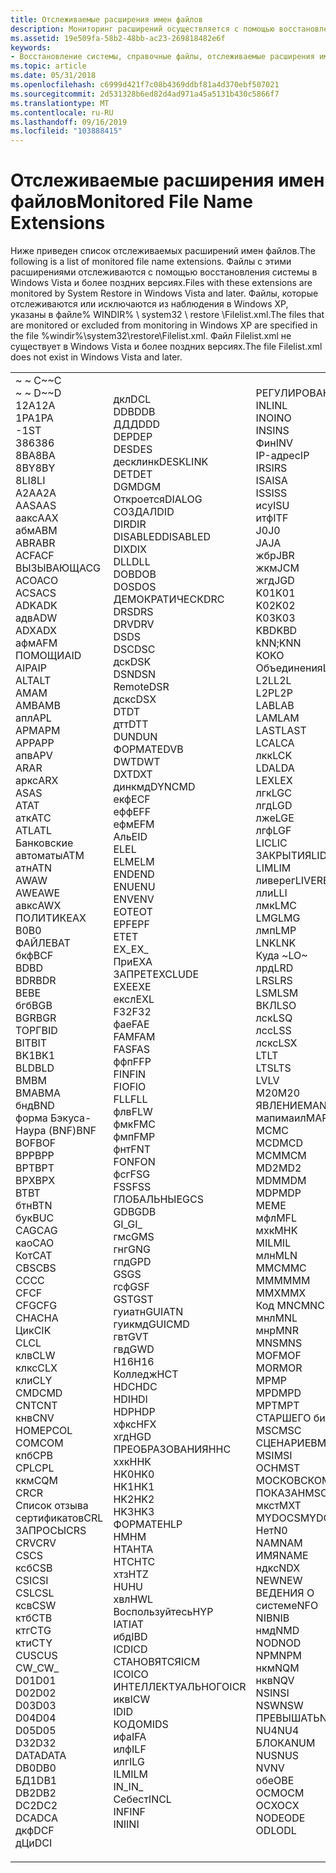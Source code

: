 ```yaml
---
title: Отслеживаемые расширения имен файлов
description: Мониторинг расширений осуществляется с помощью восстановления системы в Windows Vista и более поздних версиях.
ms.assetid: 19e509fa-58b2-48bb-ac23-269818482e6f
keywords:
- Восстановление системы, справочные файлы, отслеживаемые расширения имен файлов
ms.topic: article
ms.date: 05/31/2018
ms.openlocfilehash: c6999d421f7c08b4369ddbf81a4d370ebf507021
ms.sourcegitcommit: 2d531328b6ed82d4ad971a45a5131b430c5866f7
ms.translationtype: MT
ms.contentlocale: ru-RU
ms.lasthandoff: 09/16/2019
ms.locfileid: "103888415"
---
```

# <a name="monitored-file-name-extensions"></a><span data-ttu-id="87dde-104">Отслеживаемые расширения имен файлов</span><span class="sxs-lookup"><span data-stu-id="87dde-104">Monitored File Name Extensions</span></span>

<span data-ttu-id="87dde-105">Ниже приведен список отслеживаемых расширений имен файлов.</span><span class="sxs-lookup"><span data-stu-id="87dde-105">The following is a list of monitored file name extensions.</span></span> <span data-ttu-id="87dde-106">Файлы с этими расширениями отслеживаются с помощью восстановления системы в Windows Vista и более поздних версиях.</span><span class="sxs-lookup"><span data-stu-id="87dde-106">Files with these extensions are monitored by System Restore in Windows Vista and later.</span></span> <span data-ttu-id="87dde-107">Файлы, которые отслеживаются или исключаются из наблюдения в Windows XP, указаны в файле% WINDIR% \\ system32 \\ restore \\Filelist.xml.</span><span class="sxs-lookup"><span data-stu-id="87dde-107">The files that are monitored or excluded from monitoring in Windows XP are specified in the file %windir%\\system32\\restore\\Filelist.xml.</span></span> <span data-ttu-id="87dde-108">Файл Filelist.xml не существует в Windows Vista и более поздних версиях.</span><span class="sxs-lookup"><span data-stu-id="87dde-108">The file Filelist.xml does not exist in Windows Vista and later.</span></span>



<table>
<tbody>
<tr class="odd">
<td><dl> <span data-ttu-id="87dde-109">~ ~ C</span><span class="sxs-lookup"><span data-stu-id="87dde-109">~~C</span></span><br />
<span data-ttu-id="87dde-110">~ ~ D</span><span class="sxs-lookup"><span data-stu-id="87dde-110">~~D</span></span><br />
<span data-ttu-id="87dde-111">12A</span><span class="sxs-lookup"><span data-stu-id="87dde-111">12A</span></span><br />
<span data-ttu-id="87dde-112">1PA</span><span class="sxs-lookup"><span data-stu-id="87dde-112">1PA</span></span><br />
<span data-ttu-id="87dde-113">-</span><span class="sxs-lookup"><span data-stu-id="87dde-113">1ST</span></span><br />
<span data-ttu-id="87dde-114">386</span><span class="sxs-lookup"><span data-stu-id="87dde-114">386</span></span><br />
<span data-ttu-id="87dde-115">8BA</span><span class="sxs-lookup"><span data-stu-id="87dde-115">8BA</span></span><br />
<span data-ttu-id="87dde-116">8BY</span><span class="sxs-lookup"><span data-stu-id="87dde-116">8BY</span></span><br />
<span data-ttu-id="87dde-117">8LI</span><span class="sxs-lookup"><span data-stu-id="87dde-117">8LI</span></span><br />
<span data-ttu-id="87dde-118">A2A</span><span class="sxs-lookup"><span data-stu-id="87dde-118">A2A</span></span><br />
<span data-ttu-id="87dde-119">AAS</span><span class="sxs-lookup"><span data-stu-id="87dde-119">AAS</span></span><br />
<span data-ttu-id="87dde-120">аакс</span><span class="sxs-lookup"><span data-stu-id="87dde-120">AAX</span></span><br />
<span data-ttu-id="87dde-121">абм</span><span class="sxs-lookup"><span data-stu-id="87dde-121">ABM</span></span><br />
<span data-ttu-id="87dde-122">ABR</span><span class="sxs-lookup"><span data-stu-id="87dde-122">ABR</span></span><br />
<span data-ttu-id="87dde-123">ACF</span><span class="sxs-lookup"><span data-stu-id="87dde-123">ACF</span></span><br />
<span data-ttu-id="87dde-124">ВЫЗЫВАЮЩ</span><span class="sxs-lookup"><span data-stu-id="87dde-124">ACG</span></span><br />
<span data-ttu-id="87dde-125">ACO</span><span class="sxs-lookup"><span data-stu-id="87dde-125">ACO</span></span><br />
<span data-ttu-id="87dde-126">ACS</span><span class="sxs-lookup"><span data-stu-id="87dde-126">ACS</span></span><br />
<span data-ttu-id="87dde-127">ADK</span><span class="sxs-lookup"><span data-stu-id="87dde-127">ADK</span></span><br />
<span data-ttu-id="87dde-128">адв</span><span class="sxs-lookup"><span data-stu-id="87dde-128">ADW</span></span><br />
<span data-ttu-id="87dde-129">ADX</span><span class="sxs-lookup"><span data-stu-id="87dde-129">ADX</span></span><br />
<span data-ttu-id="87dde-130">афм</span><span class="sxs-lookup"><span data-stu-id="87dde-130">AFM</span></span><br />
<span data-ttu-id="87dde-131">ПОМОЩИ</span><span class="sxs-lookup"><span data-stu-id="87dde-131">AID</span></span><br />
<span data-ttu-id="87dde-132">AIP</span><span class="sxs-lookup"><span data-stu-id="87dde-132">AIP</span></span><br />
<span data-ttu-id="87dde-133">ALT</span><span class="sxs-lookup"><span data-stu-id="87dde-133">ALT</span></span><br />
<span data-ttu-id="87dde-134">AM</span><span class="sxs-lookup"><span data-stu-id="87dde-134">AM</span></span><br />
<span data-ttu-id="87dde-135">AMB</span><span class="sxs-lookup"><span data-stu-id="87dde-135">AMB</span></span><br />
<span data-ttu-id="87dde-136">апл</span><span class="sxs-lookup"><span data-stu-id="87dde-136">APL</span></span><br />
<span data-ttu-id="87dde-137">APM</span><span class="sxs-lookup"><span data-stu-id="87dde-137">APM</span></span><br />
<span data-ttu-id="87dde-138">APP</span><span class="sxs-lookup"><span data-stu-id="87dde-138">APP</span></span><br />
<span data-ttu-id="87dde-139">апв</span><span class="sxs-lookup"><span data-stu-id="87dde-139">APV</span></span><br />
<span data-ttu-id="87dde-140">AR</span><span class="sxs-lookup"><span data-stu-id="87dde-140">AR</span></span><br />
<span data-ttu-id="87dde-141">аркс</span><span class="sxs-lookup"><span data-stu-id="87dde-141">ARX</span></span><br />
<span data-ttu-id="87dde-142">AS</span><span class="sxs-lookup"><span data-stu-id="87dde-142">AS</span></span><br />
<span data-ttu-id="87dde-143">AT</span><span class="sxs-lookup"><span data-stu-id="87dde-143">AT</span></span><br />
<span data-ttu-id="87dde-144">атк</span><span class="sxs-lookup"><span data-stu-id="87dde-144">ATC</span></span><br />
<span data-ttu-id="87dde-145">ATL</span><span class="sxs-lookup"><span data-stu-id="87dde-145">ATL</span></span><br />
<span data-ttu-id="87dde-146">Банковские автоматы</span><span class="sxs-lookup"><span data-stu-id="87dde-146">ATM</span></span><br />
<span data-ttu-id="87dde-147">атн</span><span class="sxs-lookup"><span data-stu-id="87dde-147">ATN</span></span><br />
<span data-ttu-id="87dde-148">AW</span><span class="sxs-lookup"><span data-stu-id="87dde-148">AW</span></span><br />
<span data-ttu-id="87dde-149">AWE</span><span class="sxs-lookup"><span data-stu-id="87dde-149">AWE</span></span><br />
<span data-ttu-id="87dde-150">авкс</span><span class="sxs-lookup"><span data-stu-id="87dde-150">AWX</span></span><br />
<span data-ttu-id="87dde-151">ПОЛИТИКЕ</span><span class="sxs-lookup"><span data-stu-id="87dde-151">AX</span></span><br />
<span data-ttu-id="87dde-152">B0</span><span class="sxs-lookup"><span data-stu-id="87dde-152">B0</span></span><br />
<span data-ttu-id="87dde-153">ФАЙЛЕ</span><span class="sxs-lookup"><span data-stu-id="87dde-153">BAT</span></span><br />
<span data-ttu-id="87dde-154">бкф</span><span class="sxs-lookup"><span data-stu-id="87dde-154">BCF</span></span><br />
<span data-ttu-id="87dde-155">BD</span><span class="sxs-lookup"><span data-stu-id="87dde-155">BD</span></span><br />
<span data-ttu-id="87dde-156">BDR</span><span class="sxs-lookup"><span data-stu-id="87dde-156">BDR</span></span><br />
<span data-ttu-id="87dde-157">BE</span><span class="sxs-lookup"><span data-stu-id="87dde-157">BE</span></span><br />
<span data-ttu-id="87dde-158">бгб</span><span class="sxs-lookup"><span data-stu-id="87dde-158">BGB</span></span><br />
<span data-ttu-id="87dde-159">BGR</span><span class="sxs-lookup"><span data-stu-id="87dde-159">BGR</span></span><br />
<span data-ttu-id="87dde-160">ТОРГ</span><span class="sxs-lookup"><span data-stu-id="87dde-160">BID</span></span><br />
<span data-ttu-id="87dde-161">BIT</span><span class="sxs-lookup"><span data-stu-id="87dde-161">BIT</span></span><br />
<span data-ttu-id="87dde-162">BK1</span><span class="sxs-lookup"><span data-stu-id="87dde-162">BK1</span></span><br />
<span data-ttu-id="87dde-163">BLD</span><span class="sxs-lookup"><span data-stu-id="87dde-163">BLD</span></span><br />
<span data-ttu-id="87dde-164">BM</span><span class="sxs-lookup"><span data-stu-id="87dde-164">BM</span></span><br />
<span data-ttu-id="87dde-165">BMA</span><span class="sxs-lookup"><span data-stu-id="87dde-165">BMA</span></span><br />
<span data-ttu-id="87dde-166">бнд</span><span class="sxs-lookup"><span data-stu-id="87dde-166">BND</span></span><br />
<span data-ttu-id="87dde-167">форма Бэкуса-Наура (BNF)</span><span class="sxs-lookup"><span data-stu-id="87dde-167">BNF</span></span><br />
<span data-ttu-id="87dde-168">BOF</span><span class="sxs-lookup"><span data-stu-id="87dde-168">BOF</span></span><br />
<span data-ttu-id="87dde-169">BPP</span><span class="sxs-lookup"><span data-stu-id="87dde-169">BPP</span></span><br />
<span data-ttu-id="87dde-170">BPT</span><span class="sxs-lookup"><span data-stu-id="87dde-170">BPT</span></span><br />
<span data-ttu-id="87dde-171">BPX</span><span class="sxs-lookup"><span data-stu-id="87dde-171">BPX</span></span><br />
<span data-ttu-id="87dde-172">BT</span><span class="sxs-lookup"><span data-stu-id="87dde-172">BT</span></span><br />
<span data-ttu-id="87dde-173">бтн</span><span class="sxs-lookup"><span data-stu-id="87dde-173">BTN</span></span><br />
<span data-ttu-id="87dde-174">бук</span><span class="sxs-lookup"><span data-stu-id="87dde-174">BUC</span></span><br />
<span data-ttu-id="87dde-175">CAG</span><span class="sxs-lookup"><span data-stu-id="87dde-175">CAG</span></span><br />
<span data-ttu-id="87dde-176">као</span><span class="sxs-lookup"><span data-stu-id="87dde-176">CAO</span></span><br />
<span data-ttu-id="87dde-177">Кот</span><span class="sxs-lookup"><span data-stu-id="87dde-177">CAT</span></span><br />
<span data-ttu-id="87dde-178">CBS</span><span class="sxs-lookup"><span data-stu-id="87dde-178">CBS</span></span><br />
<span data-ttu-id="87dde-179">CC</span><span class="sxs-lookup"><span data-stu-id="87dde-179">CC</span></span><br />
<span data-ttu-id="87dde-180">CF</span><span class="sxs-lookup"><span data-stu-id="87dde-180">CF</span></span><br />
<span data-ttu-id="87dde-181">CFG</span><span class="sxs-lookup"><span data-stu-id="87dde-181">CFG</span></span><br />
<span data-ttu-id="87dde-182">CHA</span><span class="sxs-lookup"><span data-stu-id="87dde-182">CHA</span></span><br />
<span data-ttu-id="87dde-183">Цик</span><span class="sxs-lookup"><span data-stu-id="87dde-183">CIK</span></span><br />
<span data-ttu-id="87dde-184">CL</span><span class="sxs-lookup"><span data-stu-id="87dde-184">CL</span></span><br />
<span data-ttu-id="87dde-185">клв</span><span class="sxs-lookup"><span data-stu-id="87dde-185">CLW</span></span><br />
<span data-ttu-id="87dde-186">клкс</span><span class="sxs-lookup"><span data-stu-id="87dde-186">CLX</span></span><br />
<span data-ttu-id="87dde-187">кли</span><span class="sxs-lookup"><span data-stu-id="87dde-187">CLY</span></span><br />
<span data-ttu-id="87dde-188">CMD</span><span class="sxs-lookup"><span data-stu-id="87dde-188">CMD</span></span><br />
<span data-ttu-id="87dde-189">CNT</span><span class="sxs-lookup"><span data-stu-id="87dde-189">CNT</span></span><br />
<span data-ttu-id="87dde-190">кнв</span><span class="sxs-lookup"><span data-stu-id="87dde-190">CNV</span></span><br />
<span data-ttu-id="87dde-191">НОМЕР</span><span class="sxs-lookup"><span data-stu-id="87dde-191">COL</span></span><br />
<span data-ttu-id="87dde-192">COM</span><span class="sxs-lookup"><span data-stu-id="87dde-192">COM</span></span><br />
<span data-ttu-id="87dde-193">кпб</span><span class="sxs-lookup"><span data-stu-id="87dde-193">CPB</span></span><br />
<span data-ttu-id="87dde-194">CPL</span><span class="sxs-lookup"><span data-stu-id="87dde-194">CPL</span></span><br />
<span data-ttu-id="87dde-195">ккм</span><span class="sxs-lookup"><span data-stu-id="87dde-195">CQM</span></span><br />
<span data-ttu-id="87dde-196">CR</span><span class="sxs-lookup"><span data-stu-id="87dde-196">CR</span></span><br />
<span data-ttu-id="87dde-197">Список отзыва сертификатов</span><span class="sxs-lookup"><span data-stu-id="87dde-197">CRL</span></span><br />
<span data-ttu-id="87dde-198">ЗАПРОСЫ</span><span class="sxs-lookup"><span data-stu-id="87dde-198">CRS</span></span><br />
<span data-ttu-id="87dde-199">CRV</span><span class="sxs-lookup"><span data-stu-id="87dde-199">CRV</span></span><br />
<span data-ttu-id="87dde-200">CS</span><span class="sxs-lookup"><span data-stu-id="87dde-200">CS</span></span><br />
<span data-ttu-id="87dde-201">ксб</span><span class="sxs-lookup"><span data-stu-id="87dde-201">CSB</span></span><br />
<span data-ttu-id="87dde-202">CSI</span><span class="sxs-lookup"><span data-stu-id="87dde-202">CSI</span></span><br />
<span data-ttu-id="87dde-203">CSL</span><span class="sxs-lookup"><span data-stu-id="87dde-203">CSL</span></span><br />
<span data-ttu-id="87dde-204">ксв</span><span class="sxs-lookup"><span data-stu-id="87dde-204">CSW</span></span><br />
<span data-ttu-id="87dde-205">ктб</span><span class="sxs-lookup"><span data-stu-id="87dde-205">CTB</span></span><br />
<span data-ttu-id="87dde-206">ктг</span><span class="sxs-lookup"><span data-stu-id="87dde-206">CTG</span></span><br />
<span data-ttu-id="87dde-207">кти</span><span class="sxs-lookup"><span data-stu-id="87dde-207">CTY</span></span><br />
<span data-ttu-id="87dde-208">CUS</span><span class="sxs-lookup"><span data-stu-id="87dde-208">CUS</span></span><br />
<span data-ttu-id="87dde-209">CW_</span><span class="sxs-lookup"><span data-stu-id="87dde-209">CW_</span></span><br />
<span data-ttu-id="87dde-210">D01</span><span class="sxs-lookup"><span data-stu-id="87dde-210">D01</span></span><br />
<span data-ttu-id="87dde-211">D02</span><span class="sxs-lookup"><span data-stu-id="87dde-211">D02</span></span><br />
<span data-ttu-id="87dde-212">D03</span><span class="sxs-lookup"><span data-stu-id="87dde-212">D03</span></span><br />
<span data-ttu-id="87dde-213">D04</span><span class="sxs-lookup"><span data-stu-id="87dde-213">D04</span></span><br />
<span data-ttu-id="87dde-214">D05</span><span class="sxs-lookup"><span data-stu-id="87dde-214">D05</span></span><br />
<span data-ttu-id="87dde-215">D32</span><span class="sxs-lookup"><span data-stu-id="87dde-215">D32</span></span><br />
<span data-ttu-id="87dde-216">DATA</span><span class="sxs-lookup"><span data-stu-id="87dde-216">DATA</span></span><br />
<span data-ttu-id="87dde-217">DB0</span><span class="sxs-lookup"><span data-stu-id="87dde-217">DB0</span></span><br />
<span data-ttu-id="87dde-218">БД1</span><span class="sxs-lookup"><span data-stu-id="87dde-218">DB1</span></span><br />
<span data-ttu-id="87dde-219">DB2</span><span class="sxs-lookup"><span data-stu-id="87dde-219">DB2</span></span><br />
<span data-ttu-id="87dde-220">DC2</span><span class="sxs-lookup"><span data-stu-id="87dde-220">DC2</span></span><br />
<span data-ttu-id="87dde-221">DCA</span><span class="sxs-lookup"><span data-stu-id="87dde-221">DCA</span></span><br />
<span data-ttu-id="87dde-222">дкф</span><span class="sxs-lookup"><span data-stu-id="87dde-222">DCF</span></span><br />
<span data-ttu-id="87dde-223">дЦи</span><span class="sxs-lookup"><span data-stu-id="87dde-223">DCI</span></span><br />
</dl></td>
<td><dl> <span data-ttu-id="87dde-224">дкл</span><span class="sxs-lookup"><span data-stu-id="87dde-224">DCL</span></span><br />
<span data-ttu-id="87dde-225">DDB</span><span class="sxs-lookup"><span data-stu-id="87dde-225">DDB</span></span><br />
<span data-ttu-id="87dde-226">ДДД</span><span class="sxs-lookup"><span data-stu-id="87dde-226">DDD</span></span><br />
<span data-ttu-id="87dde-227">DEP</span><span class="sxs-lookup"><span data-stu-id="87dde-227">DEP</span></span><br />
<span data-ttu-id="87dde-228">DES</span><span class="sxs-lookup"><span data-stu-id="87dde-228">DES</span></span><br />
<span data-ttu-id="87dde-229">десклинк</span><span class="sxs-lookup"><span data-stu-id="87dde-229">DESKLINK</span></span><br />
<span data-ttu-id="87dde-230">DET</span><span class="sxs-lookup"><span data-stu-id="87dde-230">DET</span></span><br />
<span data-ttu-id="87dde-231">DGM</span><span class="sxs-lookup"><span data-stu-id="87dde-231">DGM</span></span><br />
<span data-ttu-id="87dde-232">Откроется</span><span class="sxs-lookup"><span data-stu-id="87dde-232">DIALOG</span></span><br />
<span data-ttu-id="87dde-233">СОЗДАЛ</span><span class="sxs-lookup"><span data-stu-id="87dde-233">DID</span></span><br />
<span data-ttu-id="87dde-234">DIR</span><span class="sxs-lookup"><span data-stu-id="87dde-234">DIR</span></span><br />
<span data-ttu-id="87dde-235">DISABLED</span><span class="sxs-lookup"><span data-stu-id="87dde-235">DISABLED</span></span><br />
<span data-ttu-id="87dde-236">DIX</span><span class="sxs-lookup"><span data-stu-id="87dde-236">DIX</span></span><br />
<span data-ttu-id="87dde-237">DLL</span><span class="sxs-lookup"><span data-stu-id="87dde-237">DLL</span></span><br />
<span data-ttu-id="87dde-238">DOB</span><span class="sxs-lookup"><span data-stu-id="87dde-238">DOB</span></span><br />
<span data-ttu-id="87dde-239">DOS</span><span class="sxs-lookup"><span data-stu-id="87dde-239">DOS</span></span><br />
<span data-ttu-id="87dde-240">ДЕМОКРАТИЧЕСК</span><span class="sxs-lookup"><span data-stu-id="87dde-240">DRC</span></span><br />
<span data-ttu-id="87dde-241">DRS</span><span class="sxs-lookup"><span data-stu-id="87dde-241">DRS</span></span><br />
<span data-ttu-id="87dde-242">DRV</span><span class="sxs-lookup"><span data-stu-id="87dde-242">DRV</span></span><br />
<span data-ttu-id="87dde-243">DS</span><span class="sxs-lookup"><span data-stu-id="87dde-243">DS</span></span><br />
<span data-ttu-id="87dde-244">DSC</span><span class="sxs-lookup"><span data-stu-id="87dde-244">DSC</span></span><br />
<span data-ttu-id="87dde-245">дск</span><span class="sxs-lookup"><span data-stu-id="87dde-245">DSK</span></span><br />
<span data-ttu-id="87dde-246">DSN</span><span class="sxs-lookup"><span data-stu-id="87dde-246">DSN</span></span><br />
<span data-ttu-id="87dde-247">Remote</span><span class="sxs-lookup"><span data-stu-id="87dde-247">DSR</span></span><br />
<span data-ttu-id="87dde-248">дскс</span><span class="sxs-lookup"><span data-stu-id="87dde-248">DSX</span></span><br />
<span data-ttu-id="87dde-249">DT</span><span class="sxs-lookup"><span data-stu-id="87dde-249">DT</span></span><br />
<span data-ttu-id="87dde-250">дтт</span><span class="sxs-lookup"><span data-stu-id="87dde-250">DTT</span></span><br />
<span data-ttu-id="87dde-251">DUN</span><span class="sxs-lookup"><span data-stu-id="87dde-251">DUN</span></span><br />
<span data-ttu-id="87dde-252">ФОРМАТЕ</span><span class="sxs-lookup"><span data-stu-id="87dde-252">DVB</span></span><br />
<span data-ttu-id="87dde-253">DWT</span><span class="sxs-lookup"><span data-stu-id="87dde-253">DWT</span></span><br />
<span data-ttu-id="87dde-254">DXT</span><span class="sxs-lookup"><span data-stu-id="87dde-254">DXT</span></span><br />
<span data-ttu-id="87dde-255">динкмд</span><span class="sxs-lookup"><span data-stu-id="87dde-255">DYNCMD</span></span><br />
<span data-ttu-id="87dde-256">екф</span><span class="sxs-lookup"><span data-stu-id="87dde-256">ECF</span></span><br />
<span data-ttu-id="87dde-257">ефф</span><span class="sxs-lookup"><span data-stu-id="87dde-257">EFF</span></span><br />
<span data-ttu-id="87dde-258">ефм</span><span class="sxs-lookup"><span data-stu-id="87dde-258">EFM</span></span><br />
<span data-ttu-id="87dde-259">Аль</span><span class="sxs-lookup"><span data-stu-id="87dde-259">EID</span></span><br />
<span data-ttu-id="87dde-260">EL</span><span class="sxs-lookup"><span data-stu-id="87dde-260">EL</span></span><br />
<span data-ttu-id="87dde-261">ELM</span><span class="sxs-lookup"><span data-stu-id="87dde-261">ELM</span></span><br />
<span data-ttu-id="87dde-262">END</span><span class="sxs-lookup"><span data-stu-id="87dde-262">END</span></span><br />
<span data-ttu-id="87dde-263">ENU</span><span class="sxs-lookup"><span data-stu-id="87dde-263">ENU</span></span><br />
<span data-ttu-id="87dde-264">ENV</span><span class="sxs-lookup"><span data-stu-id="87dde-264">ENV</span></span><br />
<span data-ttu-id="87dde-265">EOT</span><span class="sxs-lookup"><span data-stu-id="87dde-265">EOT</span></span><br />
<span data-ttu-id="87dde-266">EPF</span><span class="sxs-lookup"><span data-stu-id="87dde-266">EPF</span></span><br />
<span data-ttu-id="87dde-267">ET</span><span class="sxs-lookup"><span data-stu-id="87dde-267">ET</span></span><br />
<span data-ttu-id="87dde-268">EX_</span><span class="sxs-lookup"><span data-stu-id="87dde-268">EX_</span></span><br />
<span data-ttu-id="87dde-269">При</span><span class="sxs-lookup"><span data-stu-id="87dde-269">EXA</span></span><br />
<span data-ttu-id="87dde-270">ЗАПРЕТ</span><span class="sxs-lookup"><span data-stu-id="87dde-270">EXCLUDE</span></span><br />
<span data-ttu-id="87dde-271">EXE</span><span class="sxs-lookup"><span data-stu-id="87dde-271">EXE</span></span><br />
<span data-ttu-id="87dde-272">ексл</span><span class="sxs-lookup"><span data-stu-id="87dde-272">EXL</span></span><br />
<span data-ttu-id="87dde-273">F32</span><span class="sxs-lookup"><span data-stu-id="87dde-273">F32</span></span><br />
<span data-ttu-id="87dde-274">фае</span><span class="sxs-lookup"><span data-stu-id="87dde-274">FAE</span></span><br />
<span data-ttu-id="87dde-275">FAM</span><span class="sxs-lookup"><span data-stu-id="87dde-275">FAM</span></span><br />
<span data-ttu-id="87dde-276">FAS</span><span class="sxs-lookup"><span data-stu-id="87dde-276">FAS</span></span><br />
<span data-ttu-id="87dde-277">ффп</span><span class="sxs-lookup"><span data-stu-id="87dde-277">FFP</span></span><br />
<span data-ttu-id="87dde-278">FIN</span><span class="sxs-lookup"><span data-stu-id="87dde-278">FIN</span></span><br />
<span data-ttu-id="87dde-279">FIO</span><span class="sxs-lookup"><span data-stu-id="87dde-279">FIO</span></span><br />
<span data-ttu-id="87dde-280">FLL</span><span class="sxs-lookup"><span data-stu-id="87dde-280">FLL</span></span><br />
<span data-ttu-id="87dde-281">флв</span><span class="sxs-lookup"><span data-stu-id="87dde-281">FLW</span></span><br />
<span data-ttu-id="87dde-282">фмк</span><span class="sxs-lookup"><span data-stu-id="87dde-282">FMC</span></span><br />
<span data-ttu-id="87dde-283">фмп</span><span class="sxs-lookup"><span data-stu-id="87dde-283">FMP</span></span><br />
<span data-ttu-id="87dde-284">фнт</span><span class="sxs-lookup"><span data-stu-id="87dde-284">FNT</span></span><br />
<span data-ttu-id="87dde-285">FON</span><span class="sxs-lookup"><span data-stu-id="87dde-285">FON</span></span><br />
<span data-ttu-id="87dde-286">фсг</span><span class="sxs-lookup"><span data-stu-id="87dde-286">FSG</span></span><br />
<span data-ttu-id="87dde-287">FSS</span><span class="sxs-lookup"><span data-stu-id="87dde-287">FSS</span></span><br />
<span data-ttu-id="87dde-288">ГЛОБАЛЬНЫЕ</span><span class="sxs-lookup"><span data-stu-id="87dde-288">GCS</span></span><br />
<span data-ttu-id="87dde-289">GDB</span><span class="sxs-lookup"><span data-stu-id="87dde-289">GDB</span></span><br />
<span data-ttu-id="87dde-290">GI_</span><span class="sxs-lookup"><span data-stu-id="87dde-290">GI_</span></span><br />
<span data-ttu-id="87dde-291">гмс</span><span class="sxs-lookup"><span data-stu-id="87dde-291">GMS</span></span><br />
<span data-ttu-id="87dde-292">гнг</span><span class="sxs-lookup"><span data-stu-id="87dde-292">GNG</span></span><br />
<span data-ttu-id="87dde-293">гпд</span><span class="sxs-lookup"><span data-stu-id="87dde-293">GPD</span></span><br />
<span data-ttu-id="87dde-294">GS</span><span class="sxs-lookup"><span data-stu-id="87dde-294">GS</span></span><br />
<span data-ttu-id="87dde-295">гсф</span><span class="sxs-lookup"><span data-stu-id="87dde-295">GSF</span></span><br />
<span data-ttu-id="87dde-296">GST</span><span class="sxs-lookup"><span data-stu-id="87dde-296">GST</span></span><br />
<span data-ttu-id="87dde-297">гуиатн</span><span class="sxs-lookup"><span data-stu-id="87dde-297">GUIATN</span></span><br />
<span data-ttu-id="87dde-298">гуикмд</span><span class="sxs-lookup"><span data-stu-id="87dde-298">GUICMD</span></span><br />
<span data-ttu-id="87dde-299">гвт</span><span class="sxs-lookup"><span data-stu-id="87dde-299">GVT</span></span><br />
<span data-ttu-id="87dde-300">гвд</span><span class="sxs-lookup"><span data-stu-id="87dde-300">GWD</span></span><br />
<span data-ttu-id="87dde-301">H16</span><span class="sxs-lookup"><span data-stu-id="87dde-301">H16</span></span><br />
<span data-ttu-id="87dde-302">Колледж</span><span class="sxs-lookup"><span data-stu-id="87dde-302">HCT</span></span><br />
<span data-ttu-id="87dde-303">HDC</span><span class="sxs-lookup"><span data-stu-id="87dde-303">HDC</span></span><br />
<span data-ttu-id="87dde-304">HDI</span><span class="sxs-lookup"><span data-stu-id="87dde-304">HDI</span></span><br />
<span data-ttu-id="87dde-305">HDP</span><span class="sxs-lookup"><span data-stu-id="87dde-305">HDP</span></span><br />
<span data-ttu-id="87dde-306">хфкс</span><span class="sxs-lookup"><span data-stu-id="87dde-306">HFX</span></span><br />
<span data-ttu-id="87dde-307">хгд</span><span class="sxs-lookup"><span data-stu-id="87dde-307">HGD</span></span><br />
<span data-ttu-id="87dde-308">ПРЕОБРАЗОВАНИЯ</span><span class="sxs-lookup"><span data-stu-id="87dde-308">HHC</span></span><br />
<span data-ttu-id="87dde-309">ххк</span><span class="sxs-lookup"><span data-stu-id="87dde-309">HHK</span></span><br />
<span data-ttu-id="87dde-310">HK0</span><span class="sxs-lookup"><span data-stu-id="87dde-310">HK0</span></span><br />
<span data-ttu-id="87dde-311">HK1</span><span class="sxs-lookup"><span data-stu-id="87dde-311">HK1</span></span><br />
<span data-ttu-id="87dde-312">HK2</span><span class="sxs-lookup"><span data-stu-id="87dde-312">HK2</span></span><br />
<span data-ttu-id="87dde-313">HK3</span><span class="sxs-lookup"><span data-stu-id="87dde-313">HK3</span></span><br />
<span data-ttu-id="87dde-314">ФОРМАТЕ</span><span class="sxs-lookup"><span data-stu-id="87dde-314">HLP</span></span><br />
<span data-ttu-id="87dde-315">HM</span><span class="sxs-lookup"><span data-stu-id="87dde-315">HM</span></span><br />
<span data-ttu-id="87dde-316">HTA</span><span class="sxs-lookup"><span data-stu-id="87dde-316">HTA</span></span><br />
<span data-ttu-id="87dde-317">HTC</span><span class="sxs-lookup"><span data-stu-id="87dde-317">HTC</span></span><br />
<span data-ttu-id="87dde-318">хтз</span><span class="sxs-lookup"><span data-stu-id="87dde-318">HTZ</span></span><br />
<span data-ttu-id="87dde-319">HU</span><span class="sxs-lookup"><span data-stu-id="87dde-319">HU</span></span><br />
<span data-ttu-id="87dde-320">хвл</span><span class="sxs-lookup"><span data-stu-id="87dde-320">HWL</span></span><br />
<span data-ttu-id="87dde-321">Воспользуйтесь</span><span class="sxs-lookup"><span data-stu-id="87dde-321">HYP</span></span><br />
<span data-ttu-id="87dde-322">IAT</span><span class="sxs-lookup"><span data-stu-id="87dde-322">IAT</span></span><br />
<span data-ttu-id="87dde-323">ибд</span><span class="sxs-lookup"><span data-stu-id="87dde-323">IBD</span></span><br />
<span data-ttu-id="87dde-324">ICD</span><span class="sxs-lookup"><span data-stu-id="87dde-324">ICD</span></span><br />
<span data-ttu-id="87dde-325">СТАНОВЯТСЯ</span><span class="sxs-lookup"><span data-stu-id="87dde-325">ICM</span></span><br />
<span data-ttu-id="87dde-326">ICO</span><span class="sxs-lookup"><span data-stu-id="87dde-326">ICO</span></span><br />
<span data-ttu-id="87dde-327">ИНТЕЛЛЕКТУАЛЬНОГО</span><span class="sxs-lookup"><span data-stu-id="87dde-327">ICR</span></span><br />
<span data-ttu-id="87dde-328">икв</span><span class="sxs-lookup"><span data-stu-id="87dde-328">ICW</span></span><br />
<span data-ttu-id="87dde-329">ID</span><span class="sxs-lookup"><span data-stu-id="87dde-329">ID</span></span><br />
<span data-ttu-id="87dde-330">КОДОМ</span><span class="sxs-lookup"><span data-stu-id="87dde-330">IDS</span></span><br />
<span data-ttu-id="87dde-331">ифа</span><span class="sxs-lookup"><span data-stu-id="87dde-331">IFA</span></span><br />
<span data-ttu-id="87dde-332">илф</span><span class="sxs-lookup"><span data-stu-id="87dde-332">ILF</span></span><br />
<span data-ttu-id="87dde-333">илг</span><span class="sxs-lookup"><span data-stu-id="87dde-333">ILG</span></span><br />
<span data-ttu-id="87dde-334">ILM</span><span class="sxs-lookup"><span data-stu-id="87dde-334">ILM</span></span><br />
<span data-ttu-id="87dde-335">IN_</span><span class="sxs-lookup"><span data-stu-id="87dde-335">IN_</span></span><br />
<span data-ttu-id="87dde-336">Себест</span><span class="sxs-lookup"><span data-stu-id="87dde-336">INCL</span></span><br />
<span data-ttu-id="87dde-337">INF</span><span class="sxs-lookup"><span data-stu-id="87dde-337">INF</span></span><br />
<span data-ttu-id="87dde-338">INI</span><span class="sxs-lookup"><span data-stu-id="87dde-338">INI</span></span><br />
</dl></td>
<td><dl> <span data-ttu-id="87dde-339">РЕГУЛИРОВАНИЯ</span><span class="sxs-lookup"><span data-stu-id="87dde-339">INK</span></span><br />
<span data-ttu-id="87dde-340">INL</span><span class="sxs-lookup"><span data-stu-id="87dde-340">INL</span></span><br />
<span data-ttu-id="87dde-341">INO</span><span class="sxs-lookup"><span data-stu-id="87dde-341">INO</span></span><br />
<span data-ttu-id="87dde-342">INS</span><span class="sxs-lookup"><span data-stu-id="87dde-342">INS</span></span><br />
<span data-ttu-id="87dde-343">Фин</span><span class="sxs-lookup"><span data-stu-id="87dde-343">INV</span></span><br />
<span data-ttu-id="87dde-344">IP-адрес</span><span class="sxs-lookup"><span data-stu-id="87dde-344">IP</span></span><br />
<span data-ttu-id="87dde-345">IRS</span><span class="sxs-lookup"><span data-stu-id="87dde-345">IRS</span></span><br />
<span data-ttu-id="87dde-346">ISA</span><span class="sxs-lookup"><span data-stu-id="87dde-346">ISA</span></span><br />
<span data-ttu-id="87dde-347">ISS</span><span class="sxs-lookup"><span data-stu-id="87dde-347">ISS</span></span><br />
<span data-ttu-id="87dde-348">ису</span><span class="sxs-lookup"><span data-stu-id="87dde-348">ISU</span></span><br />
<span data-ttu-id="87dde-349">итф</span><span class="sxs-lookup"><span data-stu-id="87dde-349">ITF</span></span><br />
<span data-ttu-id="87dde-350">J0</span><span class="sxs-lookup"><span data-stu-id="87dde-350">J0</span></span><br />
<span data-ttu-id="87dde-351">JA</span><span class="sxs-lookup"><span data-stu-id="87dde-351">JA</span></span><br />
<span data-ttu-id="87dde-352">жбр</span><span class="sxs-lookup"><span data-stu-id="87dde-352">JBR</span></span><br />
<span data-ttu-id="87dde-353">жкм</span><span class="sxs-lookup"><span data-stu-id="87dde-353">JCM</span></span><br />
<span data-ttu-id="87dde-354">жгд</span><span class="sxs-lookup"><span data-stu-id="87dde-354">JGD</span></span><br />
<span data-ttu-id="87dde-355">K01</span><span class="sxs-lookup"><span data-stu-id="87dde-355">K01</span></span><br />
<span data-ttu-id="87dde-356">K02</span><span class="sxs-lookup"><span data-stu-id="87dde-356">K02</span></span><br />
<span data-ttu-id="87dde-357">K03</span><span class="sxs-lookup"><span data-stu-id="87dde-357">K03</span></span><br />
<span data-ttu-id="87dde-358">KBD</span><span class="sxs-lookup"><span data-stu-id="87dde-358">KBD</span></span><br />
<span data-ttu-id="87dde-359">kNN;</span><span class="sxs-lookup"><span data-stu-id="87dde-359">KNN</span></span><br />
<span data-ttu-id="87dde-360">KO</span><span class="sxs-lookup"><span data-stu-id="87dde-360">KO</span></span><br />
<span data-ttu-id="87dde-361">Объединения</span><span class="sxs-lookup"><span data-stu-id="87dde-361">L0</span></span><br />
<span data-ttu-id="87dde-362">L2L</span><span class="sxs-lookup"><span data-stu-id="87dde-362">L2L</span></span><br />
<span data-ttu-id="87dde-363">L2P</span><span class="sxs-lookup"><span data-stu-id="87dde-363">L2P</span></span><br />
<span data-ttu-id="87dde-364">LAB</span><span class="sxs-lookup"><span data-stu-id="87dde-364">LAB</span></span><br />
<span data-ttu-id="87dde-365">LAM</span><span class="sxs-lookup"><span data-stu-id="87dde-365">LAM</span></span><br />
<span data-ttu-id="87dde-366">LAST</span><span class="sxs-lookup"><span data-stu-id="87dde-366">LAST</span></span><br />
<span data-ttu-id="87dde-367">LCA</span><span class="sxs-lookup"><span data-stu-id="87dde-367">LCA</span></span><br />
<span data-ttu-id="87dde-368">лкк</span><span class="sxs-lookup"><span data-stu-id="87dde-368">LCK</span></span><br />
<span data-ttu-id="87dde-369">LDA</span><span class="sxs-lookup"><span data-stu-id="87dde-369">LDA</span></span><br />
<span data-ttu-id="87dde-370">LEX</span><span class="sxs-lookup"><span data-stu-id="87dde-370">LEX</span></span><br />
<span data-ttu-id="87dde-371">лгк</span><span class="sxs-lookup"><span data-stu-id="87dde-371">LGC</span></span><br />
<span data-ttu-id="87dde-372">лгд</span><span class="sxs-lookup"><span data-stu-id="87dde-372">LGD</span></span><br />
<span data-ttu-id="87dde-373">лже</span><span class="sxs-lookup"><span data-stu-id="87dde-373">LGE</span></span><br />
<span data-ttu-id="87dde-374">лгф</span><span class="sxs-lookup"><span data-stu-id="87dde-374">LGF</span></span><br />
<span data-ttu-id="87dde-375">LIC</span><span class="sxs-lookup"><span data-stu-id="87dde-375">LIC</span></span><br />
<span data-ttu-id="87dde-376">ЗАКРЫТИЯ</span><span class="sxs-lookup"><span data-stu-id="87dde-376">LID</span></span><br />
<span data-ttu-id="87dde-377">LIM</span><span class="sxs-lookup"><span data-stu-id="87dde-377">LIM</span></span><br />
<span data-ttu-id="87dde-378">ливерег</span><span class="sxs-lookup"><span data-stu-id="87dde-378">LIVEREG</span></span><br />
<span data-ttu-id="87dde-379">лли</span><span class="sxs-lookup"><span data-stu-id="87dde-379">LLI</span></span><br />
<span data-ttu-id="87dde-380">лмк</span><span class="sxs-lookup"><span data-stu-id="87dde-380">LMC</span></span><br />
<span data-ttu-id="87dde-381">LMG</span><span class="sxs-lookup"><span data-stu-id="87dde-381">LMG</span></span><br />
<span data-ttu-id="87dde-382">лмп</span><span class="sxs-lookup"><span data-stu-id="87dde-382">LMP</span></span><br />
<span data-ttu-id="87dde-383">LNK</span><span class="sxs-lookup"><span data-stu-id="87dde-383">LNK</span></span><br />
<span data-ttu-id="87dde-384">Куда ~</span><span class="sxs-lookup"><span data-stu-id="87dde-384">LO~</span></span><br />
<span data-ttu-id="87dde-385">лрд</span><span class="sxs-lookup"><span data-stu-id="87dde-385">LRD</span></span><br />
<span data-ttu-id="87dde-386">LRS</span><span class="sxs-lookup"><span data-stu-id="87dde-386">LRS</span></span><br />
<span data-ttu-id="87dde-387">LSM</span><span class="sxs-lookup"><span data-stu-id="87dde-387">LSM</span></span><br />
<span data-ttu-id="87dde-388">ВКЛ</span><span class="sxs-lookup"><span data-stu-id="87dde-388">LSO</span></span><br />
<span data-ttu-id="87dde-389">лск</span><span class="sxs-lookup"><span data-stu-id="87dde-389">LSQ</span></span><br />
<span data-ttu-id="87dde-390">лсс</span><span class="sxs-lookup"><span data-stu-id="87dde-390">LSS</span></span><br />
<span data-ttu-id="87dde-391">лскс</span><span class="sxs-lookup"><span data-stu-id="87dde-391">LSX</span></span><br />
<span data-ttu-id="87dde-392">LT</span><span class="sxs-lookup"><span data-stu-id="87dde-392">LT</span></span><br />
<span data-ttu-id="87dde-393">LTS</span><span class="sxs-lookup"><span data-stu-id="87dde-393">LTS</span></span><br />
<span data-ttu-id="87dde-394">LV</span><span class="sxs-lookup"><span data-stu-id="87dde-394">LV</span></span><br />
<span data-ttu-id="87dde-395">M20</span><span class="sxs-lookup"><span data-stu-id="87dde-395">M20</span></span><br />
<span data-ttu-id="87dde-396">ЯВЛЕНИЕ</span><span class="sxs-lookup"><span data-stu-id="87dde-396">MANIFEST</span></span><br />
<span data-ttu-id="87dde-397">мапимаил</span><span class="sxs-lookup"><span data-stu-id="87dde-397">MAPIMAIL</span></span><br />
<span data-ttu-id="87dde-398">MC</span><span class="sxs-lookup"><span data-stu-id="87dde-398">MC</span></span><br />
<span data-ttu-id="87dde-399">MCD</span><span class="sxs-lookup"><span data-stu-id="87dde-399">MCD</span></span><br />
<span data-ttu-id="87dde-400">MCM</span><span class="sxs-lookup"><span data-stu-id="87dde-400">MCM</span></span><br />
<span data-ttu-id="87dde-401">MD2</span><span class="sxs-lookup"><span data-stu-id="87dde-401">MD2</span></span><br />
<span data-ttu-id="87dde-402">MDM</span><span class="sxs-lookup"><span data-stu-id="87dde-402">MDM</span></span><br />
<span data-ttu-id="87dde-403">MDP</span><span class="sxs-lookup"><span data-stu-id="87dde-403">MDP</span></span><br />
<span data-ttu-id="87dde-404">ME</span><span class="sxs-lookup"><span data-stu-id="87dde-404">ME</span></span><br />
<span data-ttu-id="87dde-405">мфл</span><span class="sxs-lookup"><span data-stu-id="87dde-405">MFL</span></span><br />
<span data-ttu-id="87dde-406">мхк</span><span class="sxs-lookup"><span data-stu-id="87dde-406">MHK</span></span><br />
<span data-ttu-id="87dde-407">MIL</span><span class="sxs-lookup"><span data-stu-id="87dde-407">MIL</span></span><br />
<span data-ttu-id="87dde-408">млн</span><span class="sxs-lookup"><span data-stu-id="87dde-408">MLN</span></span><br />
<span data-ttu-id="87dde-409">MMC</span><span class="sxs-lookup"><span data-stu-id="87dde-409">MMC</span></span><br />
<span data-ttu-id="87dde-410">MMM</span><span class="sxs-lookup"><span data-stu-id="87dde-410">MMM</span></span><br />
<span data-ttu-id="87dde-411">MMX</span><span class="sxs-lookup"><span data-stu-id="87dde-411">MMX</span></span><br />
<span data-ttu-id="87dde-412">Код MNC</span><span class="sxs-lookup"><span data-stu-id="87dde-412">MNC</span></span><br />
<span data-ttu-id="87dde-413">мнл</span><span class="sxs-lookup"><span data-stu-id="87dde-413">MNL</span></span><br />
<span data-ttu-id="87dde-414">мнр</span><span class="sxs-lookup"><span data-stu-id="87dde-414">MNR</span></span><br />
<span data-ttu-id="87dde-415">MNS</span><span class="sxs-lookup"><span data-stu-id="87dde-415">MNS</span></span><br />
<span data-ttu-id="87dde-416">MOF</span><span class="sxs-lookup"><span data-stu-id="87dde-416">MOF</span></span><br />
<span data-ttu-id="87dde-417">MOR</span><span class="sxs-lookup"><span data-stu-id="87dde-417">MOR</span></span><br />
<span data-ttu-id="87dde-418">MP</span><span class="sxs-lookup"><span data-stu-id="87dde-418">MP</span></span><br />
<span data-ttu-id="87dde-419">MPD</span><span class="sxs-lookup"><span data-stu-id="87dde-419">MPD</span></span><br />
<span data-ttu-id="87dde-420">MPT</span><span class="sxs-lookup"><span data-stu-id="87dde-420">MPT</span></span><br />
<span data-ttu-id="87dde-421">СТАРШЕГО бита</span><span class="sxs-lookup"><span data-stu-id="87dde-421">MSB</span></span><br />
<span data-ttu-id="87dde-422">MSC</span><span class="sxs-lookup"><span data-stu-id="87dde-422">MSC</span></span><br />
<span data-ttu-id="87dde-423">СЦЕНАРИЕВ</span><span class="sxs-lookup"><span data-stu-id="87dde-423">MSE</span></span><br />
<span data-ttu-id="87dde-424">MSI</span><span class="sxs-lookup"><span data-stu-id="87dde-424">MSI</span></span><br />
<span data-ttu-id="87dde-425">ОСН</span><span class="sxs-lookup"><span data-stu-id="87dde-425">MST</span></span><br />
<span data-ttu-id="87dde-426">МОСКОВСКОМУ</span><span class="sxs-lookup"><span data-stu-id="87dde-426">MSK</span></span><br />
<span data-ttu-id="87dde-427">ПОКАЗАН</span><span class="sxs-lookup"><span data-stu-id="87dde-427">MSO</span></span><br />
<span data-ttu-id="87dde-428">мкст</span><span class="sxs-lookup"><span data-stu-id="87dde-428">MXT</span></span><br />
<span data-ttu-id="87dde-429">MYDOCS</span><span class="sxs-lookup"><span data-stu-id="87dde-429">MYDOCS</span></span><br />
<span data-ttu-id="87dde-430">Нет</span><span class="sxs-lookup"><span data-stu-id="87dde-430">N0</span></span><br />
<span data-ttu-id="87dde-431">NAM</span><span class="sxs-lookup"><span data-stu-id="87dde-431">NAM</span></span><br />
<span data-ttu-id="87dde-432">ИМЯ</span><span class="sxs-lookup"><span data-stu-id="87dde-432">NAME</span></span><br />
<span data-ttu-id="87dde-433">ндкс</span><span class="sxs-lookup"><span data-stu-id="87dde-433">NDX</span></span><br />
<span data-ttu-id="87dde-434">NEW</span><span class="sxs-lookup"><span data-stu-id="87dde-434">NEW</span></span><br />
<span data-ttu-id="87dde-435">ВЕДЕНИЯ О системе</span><span class="sxs-lookup"><span data-stu-id="87dde-435">NFO</span></span><br />
<span data-ttu-id="87dde-436">NIB</span><span class="sxs-lookup"><span data-stu-id="87dde-436">NIB</span></span><br />
<span data-ttu-id="87dde-437">нмд</span><span class="sxs-lookup"><span data-stu-id="87dde-437">NMD</span></span><br />
<span data-ttu-id="87dde-438">NOD</span><span class="sxs-lookup"><span data-stu-id="87dde-438">NOD</span></span><br />
<span data-ttu-id="87dde-439">NPM</span><span class="sxs-lookup"><span data-stu-id="87dde-439">NPM</span></span><br />
<span data-ttu-id="87dde-440">нкм</span><span class="sxs-lookup"><span data-stu-id="87dde-440">NQM</span></span><br />
<span data-ttu-id="87dde-441">нкв</span><span class="sxs-lookup"><span data-stu-id="87dde-441">NQV</span></span><br />
<span data-ttu-id="87dde-442">NSI</span><span class="sxs-lookup"><span data-stu-id="87dde-442">NSI</span></span><br />
<span data-ttu-id="87dde-443">NSW</span><span class="sxs-lookup"><span data-stu-id="87dde-443">NSW</span></span><br />
<span data-ttu-id="87dde-444">ПРЕВЫШАТЬ</span><span class="sxs-lookup"><span data-stu-id="87dde-444">NTE</span></span><br />
<span data-ttu-id="87dde-445">NU4</span><span class="sxs-lookup"><span data-stu-id="87dde-445">NU4</span></span><br />
<span data-ttu-id="87dde-446">БЛОКА</span><span class="sxs-lookup"><span data-stu-id="87dde-446">NUM</span></span><br />
<span data-ttu-id="87dde-447">NUS</span><span class="sxs-lookup"><span data-stu-id="87dde-447">NUS</span></span><br />
<span data-ttu-id="87dde-448">NV</span><span class="sxs-lookup"><span data-stu-id="87dde-448">NV</span></span><br />
<span data-ttu-id="87dde-449">обе</span><span class="sxs-lookup"><span data-stu-id="87dde-449">OBE</span></span><br />
<span data-ttu-id="87dde-450">OCM</span><span class="sxs-lookup"><span data-stu-id="87dde-450">OCM</span></span><br />
<span data-ttu-id="87dde-451">OCX</span><span class="sxs-lookup"><span data-stu-id="87dde-451">OCX</span></span><br />
<span data-ttu-id="87dde-452">NODE</span><span class="sxs-lookup"><span data-stu-id="87dde-452">ODE</span></span><br />
<span data-ttu-id="87dde-453">ODL</span><span class="sxs-lookup"><span data-stu-id="87dde-453">ODL</span></span><br />
</dl></td>
<td><dl> <span data-ttu-id="87dde-454">OLB</span><span class="sxs-lookup"><span data-stu-id="87dde-454">OLB</span></span><br />
<span data-ttu-id="87dde-455">OLD</span><span class="sxs-lookup"><span data-stu-id="87dde-455">OLD</span></span><br />
<span data-ttu-id="87dde-456">OLE</span><span class="sxs-lookup"><span data-stu-id="87dde-456">OLE</span></span><br />
<span data-ttu-id="87dde-457">ОПЕРАЦИОН</span><span class="sxs-lookup"><span data-stu-id="87dde-457">OP</span></span><br />
<span data-ttu-id="87dde-458">опг</span><span class="sxs-lookup"><span data-stu-id="87dde-458">OPG</span></span><br />
<span data-ttu-id="87dde-459">OR5</span><span class="sxs-lookup"><span data-stu-id="87dde-459">OR5</span></span><br />
<span data-ttu-id="87dde-460">ОПЕРАЦИОННОЙ</span><span class="sxs-lookup"><span data-stu-id="87dde-460">OSD</span></span><br />
<span data-ttu-id="87dde-461">OUT</span><span class="sxs-lookup"><span data-stu-id="87dde-461">OUT</span></span><br />
<span data-ttu-id="87dde-462">P2A</span><span class="sxs-lookup"><span data-stu-id="87dde-462">P2A</span></span><br />
<span data-ttu-id="87dde-463">PAG</span><span class="sxs-lookup"><span data-stu-id="87dde-463">PAG</span></span><br />
<span data-ttu-id="87dde-464">PBC</span><span class="sxs-lookup"><span data-stu-id="87dde-464">PBC</span></span><br />
<span data-ttu-id="87dde-465">PBK</span><span class="sxs-lookup"><span data-stu-id="87dde-465">PBK</span></span><br />
<span data-ttu-id="87dde-466">пбв</span><span class="sxs-lookup"><span data-stu-id="87dde-466">PBV</span></span><br />
<span data-ttu-id="87dde-467">PC3</span><span class="sxs-lookup"><span data-stu-id="87dde-467">PC3</span></span><br />
<span data-ttu-id="87dde-468">PCI</span><span class="sxs-lookup"><span data-stu-id="87dde-468">PCI</span></span><br />
<span data-ttu-id="87dde-469">пди</span><span class="sxs-lookup"><span data-stu-id="87dde-469">PDI</span></span><br />
<span data-ttu-id="87dde-470">Народно</span><span class="sxs-lookup"><span data-stu-id="87dde-470">PDR</span></span><br />
<span data-ttu-id="87dde-471">PEN</span><span class="sxs-lookup"><span data-stu-id="87dde-471">PEN</span></span><br />
<span data-ttu-id="87dde-472">PER</span><span class="sxs-lookup"><span data-stu-id="87dde-472">PER</span></span><br />
<span data-ttu-id="87dde-473">пфб</span><span class="sxs-lookup"><span data-stu-id="87dde-473">PFB</span></span><br />
<span data-ttu-id="87dde-474">пфм</span><span class="sxs-lookup"><span data-stu-id="87dde-474">PFM</span></span><br />
<span data-ttu-id="87dde-475">PFR</span><span class="sxs-lookup"><span data-stu-id="87dde-475">PFR</span></span><br />
<span data-ttu-id="87dde-476">PH</span><span class="sxs-lookup"><span data-stu-id="87dde-476">PH</span></span><br />
<span data-ttu-id="87dde-477">фо</span><span class="sxs-lookup"><span data-stu-id="87dde-477">PHO</span></span><br />
<span data-ttu-id="87dde-478">PHX</span><span class="sxs-lookup"><span data-stu-id="87dde-478">PHX</span></span><br />
<span data-ttu-id="87dde-479">ИД процесса</span><span class="sxs-lookup"><span data-stu-id="87dde-479">PID</span></span><br />
<span data-ttu-id="87dde-480">PIF</span><span class="sxs-lookup"><span data-stu-id="87dde-480">PIF</span></span><br />
<span data-ttu-id="87dde-481">PL3</span><span class="sxs-lookup"><span data-stu-id="87dde-481">PL3</span></span><br />
<span data-ttu-id="87dde-482">ОТКРЫТОМ</span><span class="sxs-lookup"><span data-stu-id="87dde-482">PLY</span></span><br />
<span data-ttu-id="87dde-483">PMT</span><span class="sxs-lookup"><span data-stu-id="87dde-483">PMT</span></span><br />
<span data-ttu-id="87dde-484">пнф</span><span class="sxs-lookup"><span data-stu-id="87dde-484">PNF</span></span><br />
<span data-ttu-id="87dde-485">Эта</span><span class="sxs-lookup"><span data-stu-id="87dde-485">POC</span></span><br />
<span data-ttu-id="87dde-486">поф</span><span class="sxs-lookup"><span data-stu-id="87dde-486">POF</span></span><br />
<span data-ttu-id="87dde-487">POL</span><span class="sxs-lookup"><span data-stu-id="87dde-487">POL</span></span><br />
<span data-ttu-id="87dde-488">PPD</span><span class="sxs-lookup"><span data-stu-id="87dde-488">PPD</span></span><br />
<span data-ttu-id="87dde-489">PR4</span><span class="sxs-lookup"><span data-stu-id="87dde-489">PR4</span></span><br />
<span data-ttu-id="87dde-490">PROPERTIES</span><span class="sxs-lookup"><span data-stu-id="87dde-490">PROPERTIES</span></span><br />
<span data-ttu-id="87dde-491">пркс</span><span class="sxs-lookup"><span data-stu-id="87dde-491">PRX</span></span><br />
<span data-ttu-id="87dde-492">PSC</span><span class="sxs-lookup"><span data-stu-id="87dde-492">PSC</span></span><br />
<span data-ttu-id="87dde-493">псф</span><span class="sxs-lookup"><span data-stu-id="87dde-493">PSF</span></span><br />
<span data-ttu-id="87dde-494">PSP</span><span class="sxs-lookup"><span data-stu-id="87dde-494">PSP</span></span><br />
<span data-ttu-id="87dde-495">PT</span><span class="sxs-lookup"><span data-stu-id="87dde-495">PT</span></span><br />
<span data-ttu-id="87dde-496">PTH</span><span class="sxs-lookup"><span data-stu-id="87dde-496">PTH</span></span><br />
<span data-ttu-id="87dde-497">пткс</span><span class="sxs-lookup"><span data-stu-id="87dde-497">PTX</span></span><br />
<span data-ttu-id="87dde-498">PV</span><span class="sxs-lookup"><span data-stu-id="87dde-498">PV</span></span><br />
<span data-ttu-id="87dde-499">Q0</span><span class="sxs-lookup"><span data-stu-id="87dde-499">Q0</span></span><br />
<span data-ttu-id="87dde-500">Q32</span><span class="sxs-lookup"><span data-stu-id="87dde-500">Q32</span></span><br />
<span data-ttu-id="87dde-501">Q3X</span><span class="sxs-lookup"><span data-stu-id="87dde-501">Q3X</span></span><br />
<span data-ttu-id="87dde-502">кдат</span><span class="sxs-lookup"><span data-stu-id="87dde-502">QDAT</span></span><br />
<span data-ttu-id="87dde-503">кжф</span><span class="sxs-lookup"><span data-stu-id="87dde-503">QJF</span></span><br />
<span data-ttu-id="87dde-504">крс</span><span class="sxs-lookup"><span data-stu-id="87dde-504">QRS</span></span><br />
<span data-ttu-id="87dde-505">ктк</span><span class="sxs-lookup"><span data-stu-id="87dde-505">QTC</span></span><br />
<span data-ttu-id="87dde-506">QTD</span><span class="sxs-lookup"><span data-stu-id="87dde-506">QTD</span></span><br />
<span data-ttu-id="87dde-507">ктв</span><span class="sxs-lookup"><span data-stu-id="87dde-507">QTW</span></span><br />
<span data-ttu-id="87dde-508">QUE</span><span class="sxs-lookup"><span data-stu-id="87dde-508">QUE</span></span><br />
<span data-ttu-id="87dde-509">куф</span><span class="sxs-lookup"><span data-stu-id="87dde-509">QUF</span></span><br />
<span data-ttu-id="87dde-510">кут</span><span class="sxs-lookup"><span data-stu-id="87dde-510">QUT</span></span><br />
<span data-ttu-id="87dde-511">R0</span><span class="sxs-lookup"><span data-stu-id="87dde-511">R0</span></span><br />
<span data-ttu-id="87dde-512">R98</span><span class="sxs-lookup"><span data-stu-id="87dde-512">R98</span></span><br />
<span data-ttu-id="87dde-513">RAD (rapid application development, «быстрая разработка приложений»)</span><span class="sxs-lookup"><span data-stu-id="87dde-513">RAD</span></span><br />
<span data-ttu-id="87dde-514">УДАЛЕННОГО</span><span class="sxs-lookup"><span data-stu-id="87dde-514">RAT</span></span><br />
<span data-ttu-id="87dde-515">RC2</span><span class="sxs-lookup"><span data-stu-id="87dde-515">RC2</span></span><br />
<span data-ttu-id="87dde-516">RCP</span><span class="sxs-lookup"><span data-stu-id="87dde-516">RCP</span></span><br />
<span data-ttu-id="87dde-517">RCT</span><span class="sxs-lookup"><span data-stu-id="87dde-517">RCT</span></span><br />
<span data-ttu-id="87dde-518">ПРЕКРАЩЕН</span><span class="sxs-lookup"><span data-stu-id="87dde-518">RDB</span></span><br />
<span data-ttu-id="87dde-519">КОМПОНЕНТА</span><span class="sxs-lookup"><span data-stu-id="87dde-519">RDC</span></span><br />
<span data-ttu-id="87dde-520">REF</span><span class="sxs-lookup"><span data-stu-id="87dde-520">REF</span></span><br />
<span data-ttu-id="87dde-521">REG</span><span class="sxs-lookup"><span data-stu-id="87dde-521">REG</span></span><br />
<span data-ttu-id="87dde-522">RGS</span><span class="sxs-lookup"><span data-stu-id="87dde-522">RGS</span></span><br />
<span data-ttu-id="87dde-523">RH</span><span class="sxs-lookup"><span data-stu-id="87dde-523">RH</span></span><br />
<span data-ttu-id="87dde-524">RI</span><span class="sxs-lookup"><span data-stu-id="87dde-524">RI</span></span><br />
<span data-ttu-id="87dde-525">ржс</span><span class="sxs-lookup"><span data-stu-id="87dde-525">RJS</span></span><br />
<span data-ttu-id="87dde-526">RO</span><span class="sxs-lookup"><span data-stu-id="87dde-526">RO</span></span><br />
<span data-ttu-id="87dde-527">ЗАГРУЗКУ</span><span class="sxs-lookup"><span data-stu-id="87dde-527">ROB</span></span><br />
<span data-ttu-id="87dde-528">рпр</span><span class="sxs-lookup"><span data-stu-id="87dde-528">RPR</span></span><br />
<span data-ttu-id="87dde-529">RPS</span><span class="sxs-lookup"><span data-stu-id="87dde-529">RPS</span></span><br />
<span data-ttu-id="87dde-530">RSD</span><span class="sxs-lookup"><span data-stu-id="87dde-530">RSD</span></span><br />
<span data-ttu-id="87dde-531">RSP</span><span class="sxs-lookup"><span data-stu-id="87dde-531">RSP</span></span><br />
<span data-ttu-id="87dde-532">RSRC</span><span class="sxs-lookup"><span data-stu-id="87dde-532">RSRC</span></span><br />
<span data-ttu-id="87dde-533">RTA</span><span class="sxs-lookup"><span data-stu-id="87dde-533">RTA</span></span><br />
<span data-ttu-id="87dde-534">МАРШРУТИЗАЦИИ</span><span class="sxs-lookup"><span data-stu-id="87dde-534">RTR</span></span><br />
<span data-ttu-id="87dde-535">RU</span><span class="sxs-lookup"><span data-stu-id="87dde-535">RU</span></span><br />
<span data-ttu-id="87dde-536">S98</span><span class="sxs-lookup"><span data-stu-id="87dde-536">S98</span></span><br />
<span data-ttu-id="87dde-537">SAM</span><span class="sxs-lookup"><span data-stu-id="87dde-537">SAM</span></span><br />
<span data-ttu-id="87dde-538">SAX</span><span class="sxs-lookup"><span data-stu-id="87dde-538">SAX</span></span><br />
<span data-ttu-id="87dde-539">SCK</span><span class="sxs-lookup"><span data-stu-id="87dde-539">SCK</span></span><br />
<span data-ttu-id="87dde-540">SCR</span><span class="sxs-lookup"><span data-stu-id="87dde-540">SCR</span></span><br />
<span data-ttu-id="87dde-541">SCS</span><span class="sxs-lookup"><span data-stu-id="87dde-541">SCS</span></span><br />
<span data-ttu-id="87dde-542">Безопасность</span><span class="sxs-lookup"><span data-stu-id="87dde-542">SECURITY</span></span><br />
<span data-ttu-id="87dde-543">селфрег</span><span class="sxs-lookup"><span data-stu-id="87dde-543">SELFREG</span></span><br />
<span data-ttu-id="87dde-544">SFP</span><span class="sxs-lookup"><span data-stu-id="87dde-544">SFP</span></span><br />
<span data-ttu-id="87dde-545">SG</span><span class="sxs-lookup"><span data-stu-id="87dde-545">SG</span></span><br />
<span data-ttu-id="87dde-546">SG0</span><span class="sxs-lookup"><span data-stu-id="87dde-546">SG0</span></span><br />
<span data-ttu-id="87dde-547">SG1</span><span class="sxs-lookup"><span data-stu-id="87dde-547">SG1</span></span><br />
<span data-ttu-id="87dde-548">ИСПОЛЬЗУЕМЫЙ</span><span class="sxs-lookup"><span data-stu-id="87dde-548">SHARED</span></span><br />
<span data-ttu-id="87dde-549">SHR</span><span class="sxs-lookup"><span data-stu-id="87dde-549">SHR</span></span><br />
<span data-ttu-id="87dde-550">SHX</span><span class="sxs-lookup"><span data-stu-id="87dde-550">SHX</span></span><br />
<span data-ttu-id="87dde-551">SIF</span><span class="sxs-lookup"><span data-stu-id="87dde-551">SIF</span></span><br />
<span data-ttu-id="87dde-552">SK</span><span class="sxs-lookup"><span data-stu-id="87dde-552">SK</span></span><br />
<span data-ttu-id="87dde-553">слл</span><span class="sxs-lookup"><span data-stu-id="87dde-553">SLL</span></span><br />
<span data-ttu-id="87dde-554">АДАПТЕР</span><span class="sxs-lookup"><span data-stu-id="87dde-554">SMC</span></span><br />
<span data-ttu-id="87dde-555">SMM</span><span class="sxs-lookup"><span data-stu-id="87dde-555">SMM</span></span><br />
<span data-ttu-id="87dde-556">Network</span><span class="sxs-lookup"><span data-stu-id="87dde-556">SNP</span></span><br />
<span data-ttu-id="87dde-557">S из</span><span class="sxs-lookup"><span data-stu-id="87dde-557">SOF</span></span><br />
<span data-ttu-id="87dde-558">SPC</span><span class="sxs-lookup"><span data-stu-id="87dde-558">SPC</span></span><br />
<span data-ttu-id="87dde-559">SPE</span><span class="sxs-lookup"><span data-stu-id="87dde-559">SPE</span></span><br />
<span data-ttu-id="87dde-560">SPM</span><span class="sxs-lookup"><span data-stu-id="87dde-560">SPM</span></span><br />
<span data-ttu-id="87dde-561">спт</span><span class="sxs-lookup"><span data-stu-id="87dde-561">SPT</span></span><br />
<span data-ttu-id="87dde-562">SPX</span><span class="sxs-lookup"><span data-stu-id="87dde-562">SPX</span></span><br />
<span data-ttu-id="87dde-563">SR</span><span class="sxs-lookup"><span data-stu-id="87dde-563">SR</span></span><br />
<span data-ttu-id="87dde-564">SRC</span><span class="sxs-lookup"><span data-stu-id="87dde-564">SRC</span></span><br />
<span data-ttu-id="87dde-565">ИМЕЮЩИХ</span><span class="sxs-lookup"><span data-stu-id="87dde-565">SRG</span></span><br />
<span data-ttu-id="87dde-566">SRT</span><span class="sxs-lookup"><span data-stu-id="87dde-566">SRT</span></span><br />
<span data-ttu-id="87dde-567">SSM</span><span class="sxs-lookup"><span data-stu-id="87dde-567">SSM</span></span><br />
<span data-ttu-id="87dde-568">SST</span><span class="sxs-lookup"><span data-stu-id="87dde-568">SST</span></span><br />
</dl></td>
<td><dl> <span data-ttu-id="87dde-569">ST4</span><span class="sxs-lookup"><span data-stu-id="87dde-569">ST4</span></span><br />
<span data-ttu-id="87dde-570">стб</span><span class="sxs-lookup"><span data-stu-id="87dde-570">STB</span></span><br />
<span data-ttu-id="87dde-571">STD</span><span class="sxs-lookup"><span data-stu-id="87dde-571">STD</span></span><br />
<span data-ttu-id="87dde-572">стф</span><span class="sxs-lookup"><span data-stu-id="87dde-572">STF</span></span><br />
<span data-ttu-id="87dde-573">STP</span><span class="sxs-lookup"><span data-stu-id="87dde-573">STP</span></span><br />
<span data-ttu-id="87dde-574">свб</span><span class="sxs-lookup"><span data-stu-id="87dde-574">SWB</span></span><br />
<span data-ttu-id="87dde-575">SYM</span><span class="sxs-lookup"><span data-stu-id="87dde-575">SYM</span></span><br />
<span data-ttu-id="87dde-576">ФЛАГ</span><span class="sxs-lookup"><span data-stu-id="87dde-576">SYN</span></span><br />
<span data-ttu-id="87dde-577">ПРЕДСТАВЛЕНИЯ</span><span class="sxs-lookup"><span data-stu-id="87dde-577">SYS</span></span><br />
<span data-ttu-id="87dde-578">T32</span><span class="sxs-lookup"><span data-stu-id="87dde-578">T32</span></span><br />
<span data-ttu-id="87dde-579">TAG</span><span class="sxs-lookup"><span data-stu-id="87dde-579">TAG</span></span><br />
<span data-ttu-id="87dde-580">ТБ</span><span class="sxs-lookup"><span data-stu-id="87dde-580">TB</span></span><br />
<span data-ttu-id="87dde-581">TDF</span><span class="sxs-lookup"><span data-stu-id="87dde-581">TDF</span></span><br />
<span data-ttu-id="87dde-582">ВП</span><span class="sxs-lookup"><span data-stu-id="87dde-582">TH</span></span><br />
<span data-ttu-id="87dde-583">ТОТ</span><span class="sxs-lookup"><span data-stu-id="87dde-583">THE</span></span><br />
<span data-ttu-id="87dde-584">ск</span><span class="sxs-lookup"><span data-stu-id="87dde-584">THK</span></span><br />
<span data-ttu-id="87dde-585">ЭТОГО</span><span class="sxs-lookup"><span data-stu-id="87dde-585">THS</span></span><br />
<span data-ttu-id="87dde-586">TID</span><span class="sxs-lookup"><span data-stu-id="87dde-586">TID</span></span><br />
<span data-ttu-id="87dde-587">ПРИВЯЗАТЬ</span><span class="sxs-lookup"><span data-stu-id="87dde-587">TIE</span></span><br />
<span data-ttu-id="87dde-588">Подсказка</span><span class="sxs-lookup"><span data-stu-id="87dde-588">TIP</span></span><br />
<span data-ttu-id="87dde-589">TLB</span><span class="sxs-lookup"><span data-stu-id="87dde-589">TLB</span></span><br />
<span data-ttu-id="87dde-590">ДОМЕНОВ</span><span class="sxs-lookup"><span data-stu-id="87dde-590">TLD</span></span><br />
<span data-ttu-id="87dde-591">тлф</span><span class="sxs-lookup"><span data-stu-id="87dde-591">TLF</span></span><br />
<span data-ttu-id="87dde-592">тлт</span><span class="sxs-lookup"><span data-stu-id="87dde-592">TLT</span></span><br />
<span data-ttu-id="87dde-593">тлу</span><span class="sxs-lookup"><span data-stu-id="87dde-593">TLU</span></span><br />
<span data-ttu-id="87dde-594">тлкс</span><span class="sxs-lookup"><span data-stu-id="87dde-594">TLX</span></span><br />
<span data-ttu-id="87dde-595">тмк</span><span class="sxs-lookup"><span data-stu-id="87dde-595">TMC</span></span><br />
<span data-ttu-id="87dde-596">тнл</span><span class="sxs-lookup"><span data-stu-id="87dde-596">TNL</span></span><br />
<span data-ttu-id="87dde-597">ПРИНУДИТЕЛЬНО ПРИМЕНЯЛИ СТОЙКОЕ</span><span class="sxs-lookup"><span data-stu-id="87dde-597">TOL</span></span><br />
<span data-ttu-id="87dde-598">ДОВЕРЕННЫХ ПЛАТФОРМЕННЫХ сборок</span><span class="sxs-lookup"><span data-stu-id="87dde-598">TPA</span></span><br />
<span data-ttu-id="87dde-599">TR</span><span class="sxs-lookup"><span data-stu-id="87dde-599">TR</span></span><br />
<span data-ttu-id="87dde-600">TRE</span><span class="sxs-lookup"><span data-stu-id="87dde-600">TRE</span></span><br />
<span data-ttu-id="87dde-601">TRG</span><span class="sxs-lookup"><span data-stu-id="87dde-601">TRG</span></span><br />
<span data-ttu-id="87dde-602">тро</span><span class="sxs-lookup"><span data-stu-id="87dde-602">TRO</span></span><br />
<span data-ttu-id="87dde-603">тск</span><span class="sxs-lookup"><span data-stu-id="87dde-603">TSK</span></span><br />
<span data-ttu-id="87dde-604">TSP</span><span class="sxs-lookup"><span data-stu-id="87dde-604">TSP</span></span><br />
<span data-ttu-id="87dde-605">TTF</span><span class="sxs-lookup"><span data-stu-id="87dde-605">TTF</span></span><br />
<span data-ttu-id="87dde-606">TTS</span><span class="sxs-lookup"><span data-stu-id="87dde-606">TTS</span></span><br />
<span data-ttu-id="87dde-607">Купание</span><span class="sxs-lookup"><span data-stu-id="87dde-607">TUB</span></span><br />
<span data-ttu-id="87dde-608">тум</span><span class="sxs-lookup"><span data-stu-id="87dde-608">TUM</span></span><br />
<span data-ttu-id="87dde-609">тув</span><span class="sxs-lookup"><span data-stu-id="87dde-609">TUW</span></span><br />
<span data-ttu-id="87dde-610">TV</span><span class="sxs-lookup"><span data-stu-id="87dde-610">TV</span></span><br />
<span data-ttu-id="87dde-611">твк</span><span class="sxs-lookup"><span data-stu-id="87dde-611">TVC</span></span><br />
<span data-ttu-id="87dde-612">TWD</span><span class="sxs-lookup"><span data-stu-id="87dde-612">TWD</span></span><br />
<span data-ttu-id="87dde-613">TXR</span><span class="sxs-lookup"><span data-stu-id="87dde-613">TXR</span></span><br />
<span data-ttu-id="87dde-614">тим</span><span class="sxs-lookup"><span data-stu-id="87dde-614">TYM</span></span><br />
<span data-ttu-id="87dde-615">тзд</span><span class="sxs-lookup"><span data-stu-id="87dde-615">TZD</span></span><br />
<span data-ttu-id="87dde-616">убм</span><span class="sxs-lookup"><span data-stu-id="87dde-616">UBM</span></span><br />
<span data-ttu-id="87dde-617">ПЕРЕОРИЕНТАЦИЯ</span><span class="sxs-lookup"><span data-stu-id="87dde-617">UCM</span></span><br />
<span data-ttu-id="87dde-618">UCP</span><span class="sxs-lookup"><span data-stu-id="87dde-618">UCP</span></span><br />
<span data-ttu-id="87dde-619">ПРОДУКТА</span><span class="sxs-lookup"><span data-stu-id="87dde-619">UCT</span></span><br />
<span data-ttu-id="87dde-620">UDC</span><span class="sxs-lookup"><span data-stu-id="87dde-620">UDC</span></span><br />
<span data-ttu-id="87dde-621">UDI</span><span class="sxs-lookup"><span data-stu-id="87dde-621">UDI</span></span><br />
<span data-ttu-id="87dde-622">UDL</span><span class="sxs-lookup"><span data-stu-id="87dde-622">UDL</span></span><br />
<span data-ttu-id="87dde-623">(UDT)</span><span class="sxs-lookup"><span data-stu-id="87dde-623">UDT</span></span><br />
<span data-ttu-id="87dde-624">ИД пользователя</span><span class="sxs-lookup"><span data-stu-id="87dde-624">UID</span></span><br />
<span data-ttu-id="87dde-625">уил</span><span class="sxs-lookup"><span data-stu-id="87dde-625">UIL</span></span><br />
<span data-ttu-id="87dde-626">Великобритания</span><span class="sxs-lookup"><span data-stu-id="87dde-626">UK</span></span><br />
<span data-ttu-id="87dde-627">улг</span><span class="sxs-lookup"><span data-stu-id="87dde-627">ULG</span></span><br />
<span data-ttu-id="87dde-628">ULK</span><span class="sxs-lookup"><span data-stu-id="87dde-628">ULK</span></span><br />
<span data-ttu-id="87dde-629">НАЯ</span><span class="sxs-lookup"><span data-stu-id="87dde-629">UNT</span></span><br />
<span data-ttu-id="87dde-630">США</span><span class="sxs-lookup"><span data-stu-id="87dde-630">US</span></span><br />
<span data-ttu-id="87dde-631">США</span><span class="sxs-lookup"><span data-stu-id="87dde-631">USA</span></span><br />
<span data-ttu-id="87dde-632">Филе</span><span class="sxs-lookup"><span data-stu-id="87dde-632">USERPROFILE</span></span><br />
<span data-ttu-id="87dde-633">USP</span><span class="sxs-lookup"><span data-stu-id="87dde-633">USP</span></span><br />
<span data-ttu-id="87dde-634">USR</span><span class="sxs-lookup"><span data-stu-id="87dde-634">USR</span></span><br />
<span data-ttu-id="87dde-635">уткс</span><span class="sxs-lookup"><span data-stu-id="87dde-635">UTX</span></span><br />
<span data-ttu-id="87dde-636">V10</span><span class="sxs-lookup"><span data-stu-id="87dde-636">V10</span></span><br />
<span data-ttu-id="87dde-637">VBS</span><span class="sxs-lookup"><span data-stu-id="87dde-637">VBS</span></span><br />
<span data-ttu-id="87dde-638">VBX</span><span class="sxs-lookup"><span data-stu-id="87dde-638">VBX</span></span><br />
<span data-ttu-id="87dde-639">VBZ</span><span class="sxs-lookup"><span data-stu-id="87dde-639">VBZ</span></span><br />
<span data-ttu-id="87dde-640">вкпреф</span><span class="sxs-lookup"><span data-stu-id="87dde-640">VCPREF</span></span><br />
<span data-ttu-id="87dde-641">VDB</span><span class="sxs-lookup"><span data-stu-id="87dde-641">VDB</span></span><br />
<span data-ttu-id="87dde-642">VER</span><span class="sxs-lookup"><span data-stu-id="87dde-642">VER</span></span><br />
<span data-ttu-id="87dde-643">вфм</span><span class="sxs-lookup"><span data-stu-id="87dde-643">VFM</span></span><br />
<span data-ttu-id="87dde-644">вфкс</span><span class="sxs-lookup"><span data-stu-id="87dde-644">VFX</span></span><br />
<span data-ttu-id="87dde-645">вил</span><span class="sxs-lookup"><span data-stu-id="87dde-645">VIL</span></span><br />
<span data-ttu-id="87dde-646">влкс</span><span class="sxs-lookup"><span data-stu-id="87dde-646">VLX</span></span><br />
<span data-ttu-id="87dde-647">ВМ</span><span class="sxs-lookup"><span data-stu-id="87dde-647">VM</span></span><br />
<span data-ttu-id="87dde-648">воф</span><span class="sxs-lookup"><span data-stu-id="87dde-648">VOF</span></span><br />
<span data-ttu-id="87dde-649">вф</span><span class="sxs-lookup"><span data-stu-id="87dde-649">VPH</span></span><br />
<span data-ttu-id="87dde-650">VPX</span><span class="sxs-lookup"><span data-stu-id="87dde-650">VPX</span></span><br />
<span data-ttu-id="87dde-651">вка</span><span class="sxs-lookup"><span data-stu-id="87dde-651">VQA</span></span><br />
<span data-ttu-id="87dde-652">вкм</span><span class="sxs-lookup"><span data-stu-id="87dde-652">VQM</span></span><br />
<span data-ttu-id="87dde-653">VSC</span><span class="sxs-lookup"><span data-stu-id="87dde-653">VSC</span></span><br />
<span data-ttu-id="87dde-654">вш</span><span class="sxs-lookup"><span data-stu-id="87dde-654">VSH</span></span><br />
<span data-ttu-id="87dde-655">ввп</span><span class="sxs-lookup"><span data-stu-id="87dde-655">VWP</span></span><br />
<span data-ttu-id="87dde-656">VXD</span><span class="sxs-lookup"><span data-stu-id="87dde-656">VXD</span></span><br />
<span data-ttu-id="87dde-657">Средства</span><span class="sxs-lookup"><span data-stu-id="87dde-657">W32</span></span><br />
<span data-ttu-id="87dde-658">W98</span><span class="sxs-lookup"><span data-stu-id="87dde-658">W98</span></span><br />
<span data-ttu-id="87dde-659">WA_</span><span class="sxs-lookup"><span data-stu-id="87dde-659">WA_</span></span><br />
<span data-ttu-id="87dde-660">вбд</span><span class="sxs-lookup"><span data-stu-id="87dde-660">WBD</span></span><br />
<span data-ttu-id="87dde-661">вбм</span><span class="sxs-lookup"><span data-stu-id="87dde-661">WBM</span></span><br />
<span data-ttu-id="87dde-662">WCD</span><span class="sxs-lookup"><span data-stu-id="87dde-662">WCD</span></span><br />
<span data-ttu-id="87dde-663">вдл</span><span class="sxs-lookup"><span data-stu-id="87dde-663">WDL</span></span><br />
<span data-ttu-id="87dde-664">WDS</span><span class="sxs-lookup"><span data-stu-id="87dde-664">WDS</span></span><br />
<span data-ttu-id="87dde-665">винсис</span><span class="sxs-lookup"><span data-stu-id="87dde-665">WINSYS</span></span><br />
<span data-ttu-id="87dde-666">випеинфо</span><span class="sxs-lookup"><span data-stu-id="87dde-666">WIPEINFO</span></span><br />
<span data-ttu-id="87dde-667">випеслакк</span><span class="sxs-lookup"><span data-stu-id="87dde-667">WIPESLACK</span></span><br />
<span data-ttu-id="87dde-668">WMZ</span><span class="sxs-lookup"><span data-stu-id="87dde-668">WMZ</span></span><br />
<span data-ttu-id="87dde-669">WPC</span><span class="sxs-lookup"><span data-stu-id="87dde-669">WPC</span></span><br />
<span data-ttu-id="87dde-670">впкс</span><span class="sxs-lookup"><span data-stu-id="87dde-670">WPX</span></span><br />
<span data-ttu-id="87dde-671">врф</span><span class="sxs-lookup"><span data-stu-id="87dde-671">WRF</span></span><br />
<span data-ttu-id="87dde-672">WSL</span><span class="sxs-lookup"><span data-stu-id="87dde-672">WSL</span></span><br />
<span data-ttu-id="87dde-673">втб</span><span class="sxs-lookup"><span data-stu-id="87dde-673">WTB</span></span><br />
<span data-ttu-id="87dde-674">втр</span><span class="sxs-lookup"><span data-stu-id="87dde-674">WTR</span></span><br />
<span data-ttu-id="87dde-675">XLL</span><span class="sxs-lookup"><span data-stu-id="87dde-675">XLL</span></span><br />
<span data-ttu-id="87dde-676">XMX</span><span class="sxs-lookup"><span data-stu-id="87dde-676">XMX</span></span><br />
<span data-ttu-id="87dde-677">ксрс</span><span class="sxs-lookup"><span data-stu-id="87dde-677">XRS</span></span><br />
<span data-ttu-id="87dde-678">ксту</span><span class="sxs-lookup"><span data-stu-id="87dde-678">XTU</span></span><br />
<span data-ttu-id="87dde-679">зфсендтотаржет</span><span class="sxs-lookup"><span data-stu-id="87dde-679">ZFSENDTOTARGET</span></span><br />
<span data-ttu-id="87dde-680">ZH</span><span class="sxs-lookup"><span data-stu-id="87dde-680">ZH</span></span><br />
<span data-ttu-id="87dde-681">ZH_TW</span><span class="sxs-lookup"><span data-stu-id="87dde-681">ZH_TW</span></span><br />
<span data-ttu-id="87dde-682">зрв</span><span class="sxs-lookup"><span data-stu-id="87dde-682">ZRW</span></span><br />
</dl></td>
</tr>
</tbody>
</table>



 

 

 




